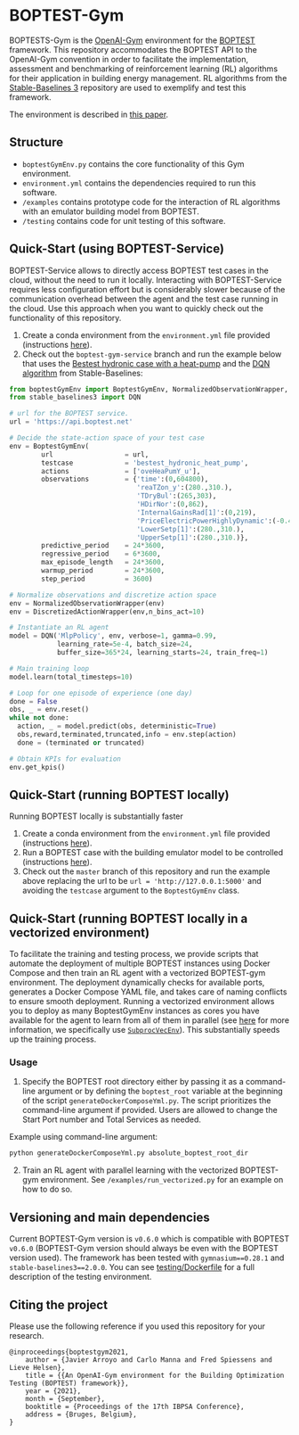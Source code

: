 # BOPTEST-Gym

BOPTESTS-Gym is the [OpenAI-Gym](https://gym.openai.com/) environment for the [BOPTEST](https://github.com/ibpsa/project1-boptest) framework. This repository accommodates the BOPTEST API to the OpenAI-Gym convention in order to facilitate the implementation, assessment and benchmarking of reinforcement learning (RL) algorithms for their application in building energy management. RL algorithms from the [Stable-Baselines 3](https://github.com/DLR-RM/stable-baselines3) repository are used to exemplify and test this framework. 

The environment is described in [this paper](https://www.researchgate.net/publication/354386346_An_OpenAI-Gym_environment_for_the_Building_Optimization_Testing_BOPTEST_framework). 

## Structure
- `boptestGymEnv.py` contains the core functionality of this Gym environment.
- `environment.yml` contains the dependencies required to run this software. 
- `/examples` contains prototype code for the interaction of RL algorithms with an emulator building model from BOPTEST. 
- `/testing` contains code for unit testing of this software. 

## Quick-Start (using BOPTEST-Service)
BOPTEST-Service allows to directly access BOPTEST test cases in the cloud, without the need to run it locally. Interacting with BOPTEST-Service requires less configuration effort but is considerably slower because of the communication overhead between the agent and the test case running in the cloud. Use this approach when you want to quickly check out the functionality of this repository. 

1) Create a conda environment from the `environment.yml` file provided (instructions [here](https://docs.conda.io/projects/conda/en/latest/user-guide/tasks/manage-environments.html#creating-an-environment-from-an-environment-yml-file)). 
2) Check out the `boptest-gym-service` branch and run the example below that uses the [Bestest hydronic case with a heat-pump](https://github.com/ibpsa/project1-boptest/tree/master/testcases/bestest_hydronic_heat_pump) and the [DQN algorithm](https://stable-baselines3.readthedocs.io/en/master/modules/dqn.html) from Stable-Baselines: 

```python
from boptestGymEnv import BoptestGymEnv, NormalizedObservationWrapper, DiscretizedActionWrapper
from stable_baselines3 import DQN

# url for the BOPTEST service. 
url = 'https://api.boptest.net' 

# Decide the state-action space of your test case
env = BoptestGymEnv(
        url                  = url,
        testcase             = 'bestest_hydronic_heat_pump',
        actions              = ['oveHeaPumY_u'],
        observations         = {'time':(0,604800),
                                'reaTZon_y':(280.,310.),
                                'TDryBul':(265,303),
                                'HDirNor':(0,862),
                                'InternalGainsRad[1]':(0,219),
                                'PriceElectricPowerHighlyDynamic':(-0.4,0.4),
                                'LowerSetp[1]':(280.,310.),
                                'UpperSetp[1]':(280.,310.)}, 
        predictive_period    = 24*3600, 
        regressive_period    = 6*3600, 
        max_episode_length   = 24*3600,
        warmup_period        = 24*3600,
        step_period          = 3600)

# Normalize observations and discretize action space
env = NormalizedObservationWrapper(env)
env = DiscretizedActionWrapper(env,n_bins_act=10)

# Instantiate an RL agent
model = DQN('MlpPolicy', env, verbose=1, gamma=0.99,
            learning_rate=5e-4, batch_size=24, 
            buffer_size=365*24, learning_starts=24, train_freq=1)

# Main training loop
model.learn(total_timesteps=10)

# Loop for one episode of experience (one day)
done = False
obs, _ = env.reset()
while not done:
  action, _ = model.predict(obs, deterministic=True) 
  obs,reward,terminated,truncated,info = env.step(action)
  done = (terminated or truncated)

# Obtain KPIs for evaluation
env.get_kpis()

```

## Quick-Start (running BOPTEST locally)
Running BOPTEST locally is substantially faster

1) Create a conda environment from the `environment.yml` file provided (instructions [here](https://docs.conda.io/projects/conda/en/latest/user-guide/tasks/manage-environments.html#creating-an-environment-from-an-environment-yml-file)). 
2) Run a BOPTEST case with the building emulator model to be controlled (instructions [here](https://github.com/ibpsa/project1-boptest/blob/master/README.md)).  
3) Check out the `master` branch of this repository and run the example above replacing the url to be `url = 'http://127.0.0.1:5000'` and avoiding the `testcase` argument to the `BoptestGymEnv` class. 

## Quick-Start (running BOPTEST locally in a vectorized environment)

To facilitate the training and testing process, we provide scripts that automate the deployment of multiple BOPTEST instances using Docker Compose and then train an RL agent with a vectorized BOPTEST-gym environment. The deployment dynamically checks for available ports, generates a Docker Compose YAML file, and takes care of naming conflicts to ensure smooth deployment.
Running a vectorized environment allows you to deploy as many BoptestGymEnv instances as cores you have available for the agent to learn from all of them in parallel (see [here](https://stable-baselines3.readthedocs.io/en/master/guide/vec_envs.html) for more information, we specifically use [`SubprocVecEnv`](https://stable-baselines3.readthedocs.io/en/master/guide/vec_envs.html#subprocvecenv)). This substantially speeds up the training process. 

### Usage

1. Specify the BOPTEST root directory either by passing it as a command-line argument or by defining the `boptest_root` variable at the beginning of the script `generateDockerComposeYml.py`. The script prioritizes the command-line argument if provided. Users are allowed to change the Start Port number and Total Services as needed.

Example using command-line argument:

```bash
python generateDockerComposeYml.py absolute_boptest_root_dir
```

2. Train an RL agent with parallel learning with the vectorized BOPTEST-gym environment. See `/examples/run_vectorized.py` for an example on how to do so. 

## Versioning and main dependencies

Current BOPTEST-Gym version is `v0.6.0` which is compatible with BOPTEST `v0.6.0` 
(BOPTEST-Gym version should always be even with the BOPTEST version used). 
The framework has been tested with `gymnasium==0.28.1` and `stable-baselines3==2.0.0`.
You can see [testing/Dockerfile](testing/Dockerfile) for a full description of the testing environment. 

## Citing the project

Please use the following reference if you used this repository for your research.

```
@inproceedings{boptestgym2021,
	author = {Javier Arroyo and Carlo Manna and Fred Spiessens and Lieve Helsen},
	title = {{An OpenAI-Gym environment for the Building Optimization Testing (BOPTEST) framework}},
	year = {2021},
	month = {September},
	booktitle = {Proceedings of the 17th IBPSA Conference},
	address = {Bruges, Belgium},
}

```